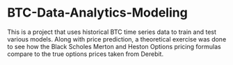 # BTC-Data-Analytics-Modeling
This is a project that uses historical BTC time series data to train and test various models. Along with price prediction, a theoretical exercise was done to see how the Black Scholes Merton and Heston Options pricing formulas compare to the true options prices taken from Derebit. 
